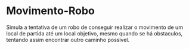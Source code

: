 # Movimento-Robo

Simula a tentativa de um robo de conseguir realizar o movimento de um local de partida até um local objetivo, mesmo quando se há obstaculos, tentando assim encontrar outro caminho possivel.
